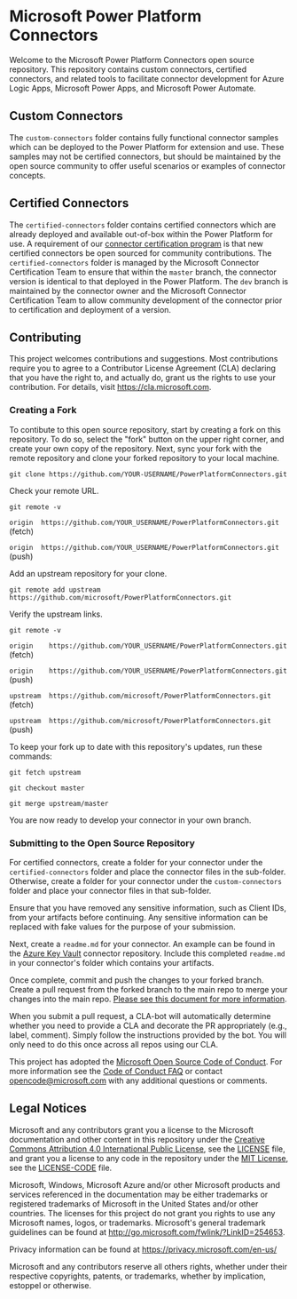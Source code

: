 # Microsoft Power Platform Connectors

Welcome to the Microsoft Power Platform Connectors open source repository. This repository contains custom connectors, certified connectors, and related tools to facilitate connector development for Azure Logic Apps, Microsoft Power Apps, and Microsoft Power Automate.

## Custom Connectors

The ```custom-connectors``` folder contains fully functional connector samples which can be deployed to the Power Platform for extension and use. These samples may not be certified connectors, but should be maintained by the open source community to offer useful scenarios or examples of connector concepts.

## Certified Connectors

The ```certified-connectors``` folder contains certified connectors which are already deployed and available out-of-box within the Power Platform for use. A requirement of our [connector certification program](https://docs.microsoft.com/connectors/custom-connectors/submit-certification) is that new certified connectors be open sourced for community contributions. The ```certified-connectors``` folder is managed by the Microsoft Connector Certification Team to ensure that within the ```master``` branch, the connector version is identical to that deployed in the Power Platform. The ```dev``` branch is maintained by the connector owner and the Microsoft Connector Certification Team to allow community development of the connector prior to certification and deployment of a version. 

## Contributing

This project welcomes contributions and suggestions.  Most contributions require you to agree to a
Contributor License Agreement (CLA) declaring that you have the right to, and actually do, grant us
the rights to use your contribution. For details, visit https://cla.microsoft.com.

### Creating a Fork

To contibute to this open source repository, start by creating a fork on this repository. To do so, select the "fork" button on the upper right corner, and create your own copy of the repository. Next, sync your fork with the remote repository and clone your forked repository to your local machine.

```git clone https://github.com/YOUR-USERNAME/PowerPlatformConnectors.git```

Check your remote URL.

```git remote -v```

```origin  https://github.com/YOUR_USERNAME/PowerPlatformConnectors.git``` (fetch)

```origin  https://github.com/YOUR_USERNAME/PowerPlatformConnectors.git``` (push)

Add an upstream repository for your clone.

```git remote add upstream https://github.com/microsoft/PowerPlatformConnectors.git```

Verify the upstream links.

```git remote -v```

```origin    https://github.com/YOUR_USERNAME/PowerPlatformConnectors.git``` (fetch) 

```origin    https://github.com/YOUR_USERNAME/PowerPlatformConnectors.git``` (push) 

```upstream  https://github.com/microsoft/PowerPlatformConnectors.git``` (fetch) 

```upstream  https://github.com/microsoft/PowerPlatformConnectors.git``` (push) 

To keep your fork up to date with this repository's updates, run these commands:

```git fetch upstream```

```git checkout master```

```git merge upstream/master```

You are now ready to develop your connector in your own branch.

### Submitting to the Open Source Repository

For certified connectors, create a folder for your connector under the `certified-connectors` folder and place the connector files in the sub-folder. Otherwise, create a folder for your connector under the `custom-connectors` folder and place your connector files in that sub-folder.

Ensure that you have removed any sensitive information, such as Client IDs, from your artifacts before continuing. Any sensitive information can be replaced with fake values for the purpose of your submission.

Next, create a `readme.md` for your connector. An example can be found in the [Azure Key Vault](https://github.com/microsoft/PowerPlatformConnectors/tree/master/custom-connectors/AzureKeyVault) connector repository. Include this completed `readme.md` in your connector's folder which contains your artifacts. 

Once complete, commit and push the changes to your forked branch. Create a pull request from the forked branch to the main repo to merge your changes into the main repo.
[Please see this document for more information](https://github.com/CoolProp/CoolProp/wiki/Contributing:-git-development-workflow).

When you submit a pull request, a CLA-bot will automatically determine whether you need to provide
a CLA and decorate the PR appropriately (e.g., label, comment). Simply follow the instructions
provided by the bot. You will only need to do this once across all repos using our CLA.

This project has adopted the [Microsoft Open Source Code of Conduct](https://opensource.microsoft.com/codeofconduct/).
For more information see the [Code of Conduct FAQ](https://opensource.microsoft.com/codeofconduct/faq/) or
contact [opencode@microsoft.com](mailto:opencode@microsoft.com) with any additional questions or comments.

## Legal Notices

Microsoft and any contributors grant you a license to the Microsoft documentation and other content
in this repository under the [Creative Commons Attribution 4.0 International Public License](https://creativecommons.org/licenses/by/4.0/legalcode),
see the [LICENSE](LICENSE) file, and grant you a license to any code in the repository under the [MIT License](https://opensource.org/licenses/MIT), see the
[LICENSE-CODE](LICENSE-CODE) file.

Microsoft, Windows, Microsoft Azure and/or other Microsoft products and services referenced in the documentation
may be either trademarks or registered trademarks of Microsoft in the United States and/or other countries.
The licenses for this project do not grant you rights to use any Microsoft names, logos, or trademarks.
Microsoft's general trademark guidelines can be found at http://go.microsoft.com/fwlink/?LinkID=254653.

Privacy information can be found at https://privacy.microsoft.com/en-us/

Microsoft and any contributors reserve all others rights, whether under their respective copyrights, patents,
or trademarks, whether by implication, estoppel or otherwise.
